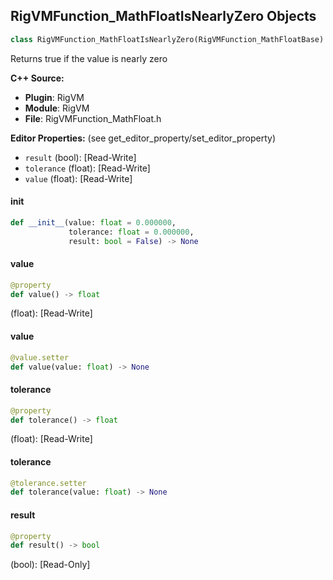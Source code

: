 ## RigVMFunction_MathFloatIsNearlyZero Objects

```python
class RigVMFunction_MathFloatIsNearlyZero(RigVMFunction_MathFloatBase)
```

Returns true if the value is nearly zero

**C++ Source:**

- **Plugin**: RigVM
- **Module**: RigVM
- **File**: RigVMFunction_MathFloat.h

**Editor Properties:** (see get_editor_property/set_editor_property)

- ``result`` (bool):  [Read-Write]
- ``tolerance`` (float):  [Read-Write]
- ``value`` (float):  [Read-Write]

<a id="unreal.RigVMFunction_MathFloatIsNearlyZero.__init__"></a>

#### __init__

```python
def __init__(value: float = 0.000000,
             tolerance: float = 0.000000,
             result: bool = False) -> None
```

<a id="unreal.RigVMFunction_MathFloatIsNearlyZero.value"></a>

#### value

```python
@property
def value() -> float
```

(float):  [Read-Write]

<a id="unreal.RigVMFunction_MathFloatIsNearlyZero.value"></a>

#### value

```python
@value.setter
def value(value: float) -> None
```

<a id="unreal.RigVMFunction_MathFloatIsNearlyZero.tolerance"></a>

#### tolerance

```python
@property
def tolerance() -> float
```

(float):  [Read-Write]

<a id="unreal.RigVMFunction_MathFloatIsNearlyZero.tolerance"></a>

#### tolerance

```python
@tolerance.setter
def tolerance(value: float) -> None
```

<a id="unreal.RigVMFunction_MathFloatIsNearlyZero.result"></a>

#### result

```python
@property
def result() -> bool
```

(bool):  [Read-Only]

<a id="unreal.RigUnit_MathFloatIsNearlyZero"></a>